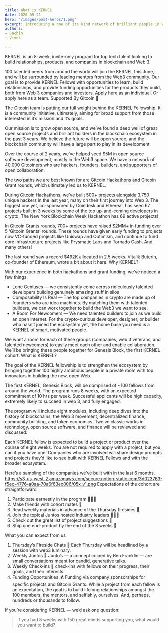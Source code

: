 ```yaml
---
title: What is KERNEL
date: 2020-05-21
hero: "/images/post-heros/1.png"
excerpt: Introducing a one of its kind network of brilliant people in Web3.
authors:
- Sachin
- Vivek

---
```

KERNEL is an 8-week, invite-only program for top tech talent looking to build relationships, products, and companies in blockchain and Web 3.

100 talented peers from around the world will join the KERNEL this June, and will be surrounded by leading mentors from the Web3 community. Our goal is to provide KERNEL Fellows with opportunities to learn, build relationships, and provide funding opportunities for the products they build, both from Web 3 companies and investors. Apply here as an individual. Or apply here as a team.
Supported By Gitcoin 🌳

The Gitcoin team is putting our full weight behind the KERNEL Fellowship. It is a community initiative, ultimately, aiming for broad support from those interested in it’s mission and it’s goals.

Our mission is to grow open source, and we’ve found a deep well of great open source projects and brilliant builders in the blockchain ecosystem in the past 3 years. We believe the future will be open source, and the blockchain community will have a large part to play in its development.

Over the course of 2 years, we’ve helped seed $5M in open source software development, mostly in the Web3 space. We have a network of 40,000 Gitcoiners who are hackers, founders, builders, and supporters of open collaboration.

The two paths we are best known for are Gitcoin Hackathons and Gitcoin Grant rounds, which ultimately led us to KERNEL.

During Gitcoin Hackathons, we’ve built 500+ projects alongside 3,750 unique hackers in the last year, many on their first journey into Web 3. The biggest one yet, co-sponsored by Coindesk and Ethereal, has seen 67 projects built in 3 weeks by some of the top up-and-coming developers in crypto.
The New York Blockchain Week Hackathon has 69 active projects!

In Gitcoin Grants rounds, 700+ projects have raised $2MM+ in funding over 5 ‘Gitcoin Grants’ rounds. These rounds have given early funding to projects now VC-funded projects like Uniswap and Optimism, and continue to fund core infrastructure projects like Prysmatic Labs and Tornado Cash. And many others!

The last round saw a record $492K allocated in 2.5 weeks. Vitalik Buterin, co-founder of Ethereum, wrote a bit about it here.
Why KERNEL?

With our experience in both hackathons and grant funding, we’ve noticed a few things.

- Lone Geniuses — we consistently come across ridiculously talented developers building genuinely amazing stuff in silos 
- Composability Is Real — The top companies in crypto are made up of founders who are idea machines. By matching them with talented builders, we can work together to build the Web3 we want to see.
- A Room For Newcomers — We need talented builders to join as we build an open internet. For the crypto-curious developer, designer, or builder who hasn’t joined the ecosystem yet, the home base you need is a KERNEL of smart, motivated people.

We want a room for each of these groups (companies, web 3 veterans, and talented newcomers) to easily meet each other and enable collaboration. We’ll be bringing these people together for Genesis Block, the first KERNEL cohort.
What is KERNEL?

The goal of the KERNEL fellowship is to strengthen the ecosystem by bringing together 100 highly ambitious people in a private room with top innovators in building the new, open Web.

The first KERNEL, Genesis Block, will be comprised of ~100 fellows from around the world. The program runs 8 weeks, with an expected commitment of 10 hrs per week. Successful applicants will be high capacity, extremely likely to succeed in web 3, and fully engaged.

The program will include eight modules, including deep dives into the history of blockchains, the Web 3 movement, decentralized finance, community building, and token economics. Twelve classic works in technology, open source software, and finance will be reviewed and discussed.

Each KERNEL fellow is expected to build a project or product over the course of eight weeks. You are not required to apply with a project, but you can if you have one! Companies who are involved will share design prompts and projects they’d like to see built with KERNEL Fellows and with the broader ecosystem.

Here’s a sampling of the companies we’ve built with in the last 6 months.
https://s3-us-west-2.amazonaws.com/secure.notion-static.com/3d023763-f5ec-4776-a0aa-70a6f63ec806/05x_v1.png
Expectations of the cohort are straightforward

1. Participate earnestly in the program 🙋🏻‍♀️
2. Make friends with cohort mates 🎎
3. Read weekly materials in advance of the Thursday firesides 📖
4. Join the topical Juntos hosted industry leaders 👯🏻‍♀️
5. Check out the great list of project suggestions 🚧
6. Ship one end-product by the end of the 8 weeks 🚀

What you can expect from us
1. Thursday’s Fireside Chats 💬 Each Thursday will be headlined by a session with web3 luminary.
2. Weekly Juntos 🥘 Junto’s — a concept coined by Ben Franklin — are small conversations meant for candid, generative talks.
3. Weekly Check-ins 📅 check-ins with fellows on their progress, their goals, and their interests.
4. Funding Opportunities 💰 Funding via company sponsorships for specific projects and Gitcoin Grants. 
While a project from each fellow is an expectation, the goal is to build lifelong relationships amongst the 100 members, the mentors, and selfishly, ourselves. And, perhaps, hundreds or thousands to follow.

If you’re considering KERNEL — we’d ask one question:

> If you had 8 weeks with 150 great minds supporting you, what would you want to build?